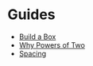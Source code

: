 
# Guides

- [Build a Box](/guides/build-a-box)
- [Why Powers of Two](/guides/powers-of-two)
- [Spacing](/guides/spacing)

